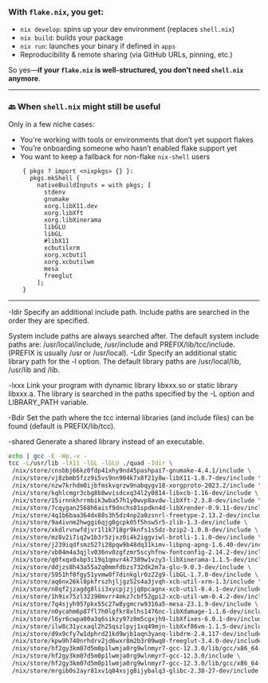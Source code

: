 
### With `flake.nix`, you get:

- `nix develop`: spins up your dev environment (replaces `shell.nix`)
- `nix build`: builds your package
- `nix run`: launches your binary if defined in `apps`
- Reproducibility & remote sharing (via GitHub URLs, pinning, etc.)

So yes—**if your `flake.nix` is well-structured, you don’t need `shell.nix` anymore**.

---

### 🔙 When `shell.nix` might still be useful

Only in a few niche cases:
- You're working with tools or environments that don’t yet support flakes
- You’re onboarding someone who hasn’t enabled flake support yet
- You want to keep a fallback for non-flake `nix-shell` users

```
    { pkgs ? import <nixpkgs> {} }:
      pkgs.mkShell {
        nativeBuildInputs = with pkgs; [
          stdenv
          gnumake
          xorg.libX11.dev
          xorg.libXft
          xorg.libXinerama
          libGLU
          libGL
          #libX11
          xcbutilxrm
          xorg.xcbutil
          xorg.xcbutilwm
          mesa
          freeglut
        ];
    }
```

______________________________________________________________________

-Idir
   Specify  an  additional include path. Include paths are searched in the
   order they are specified.

   System include paths are always  searched  after.  The  default  system
   include     paths    are:    /usr/local/include,    /usr/include    and
   PREFIX/lib/tcc/include. (PREFIX is usually /usr or /usr/local).
-Ldir
     Specify an additional static library path for the -l option. The
     default library paths are /usr/local/lib, /usr/lib and /lib.

 -lxxx
     Link your program with dynamic library libxxx.so or static library
     libxxx.a. The library is searched in the paths specified by the -L
     option and LIBRARY_PATH variable.

 -Bdir
     Set the path where the tcc internal libraries (and include files) can
     be found (default is PREFIX/lib/tcc).

 -shared
     Generate a shared library instead of an executable.

```bash
echo | gcc -E -Wp,-v -
tcc -L/usr/lib -lX11 -lGL -lGLU ./quad -Idir \
 /nix/store/cnsbbj66kz0fdp41xhy9nd45pashpai7-gnumake-4.4.1/include \
 /nix/store/vj8zbmb5fzz9i5vs9nn904k7x8f21y8w-libX11-1.8.7-dev/include \
 /nix/store/nzw7krhdm0ijbfmskvqrzw9nabqygv18-xorgproto-2023.2/include \
 /nix/store/kqhlcmgr3cbg8b8wvisdcxq34l2y0814-libxcb-1.16-dev/include \
 /nix/store/15irnnkhrrmbik3wba57h1y0wvp8avdw-libXft-2.3.8-dev/include \
 /nix/store/7cqygan2568h6aisf9dnchs01spdkn4d-libXrender-0.9.11-dev/include \
 /nix/store/4q1b6baa364dx88s3h5dz4np2a0zsnrl-freetype-2.13.2-dev/include \
 /nix/store/9a4ivnm2hwggi6qjg0gcpk05f5hsw5r5-zlib-1.3-dev/include \
 /nix/store/xkdlrvnwfdjvr1l1k718gr9knfs1s5dz-bzip2-1.0.8-dev/include \
 /nix/store/mz8v2i7iq2w1b3r5zjxz0i4k2iggviwl-brotli-1.1.0-dev/include \
 /nix/store/j239iqdfsmz527i28pqw9b48dq31kimv-libpng-apng-1.6.40-dev/include \
 /nix/store/vb04m4a3qjlv036nv0zgfzmr5scyhfnw-fontconfig-2.14.2-dev/include \
 /nix/store/q0fxqx0xbp3i19q1qmvr4k7389w1vzy3-libXinerama-1.1.5-dev/include \
 /nix/store/ddjzs8h43a55a2q0mmfdbzs732dk2m7a-glu-9.0.3-dev/include \
 /nix/store/5951hf0fgy51yvmw8f7dinkglr0z22g9-libGL-1.7.0-dev/include \
 /nix/store/aq6nx26kl0pkfrszhjljgz52s4a3jvqh-xcb-util-xrm-1.3/include \
 /nix/store/n8qf2jzagdg8lii3xycpjzjjq8pcagnx-xcb-util-0.4.1-dev/include \
 /nix/store/1h9ix75zl32190mvrr4mkz7cbf52gpi2-xcb-util-wm-0.4.2-dev/include \
 /nix/store/7q4sjyh957pkx55c27w8ygmcrw9316a5-mesa-23.1.9-dev/include \
 /nix/store/n0ycahm6p87fl7h0lgfkr8xlhs1476nc-libXdamage-1.1.6-dev/include \
 /nix/store/l6yr6cwpa00a3q6sikzy97z8m5cgxjh9-libXfixes-6.0.1-dev/include \
 /nix/store/ilw8c31ycxaql2h25qszlpyj1xq49mjn-libXxf86vm-1.1.5-dev/include \
 /nix/store/d9x9cfy7w1dphrd21kd9wjb1aqn3yanq-libdrm-2.4.117-dev/include \
 /nix/store/kpw9h740nrhdrv2jd6wxr8m2b3r09wq0-freeglut-3.4.0-dev/include \
 /nix/store/hf2gy3km07d5m0p1lwmja0rg9wlnmyr7-gcc-12.3.0/lib/gcc/x86_64-unknown-linux-gnu/12.3.0/include \
 /nix/store/hf2gy3km07d5m0p1lwmja0rg9wlnmyr7-gcc-12.3.0/include \
 /nix/store/hf2gy3km07d5m0p1lwmja0rg9wlnmyr7-gcc-12.3.0/lib/gcc/x86_64-unknown-linux-gnu/12.3.0/include-fixed \
 /nix/store/mrgib0s2ayr81xv1q84xsjg8ijybalq3-glibc-2.38-27-dev/include \
```

